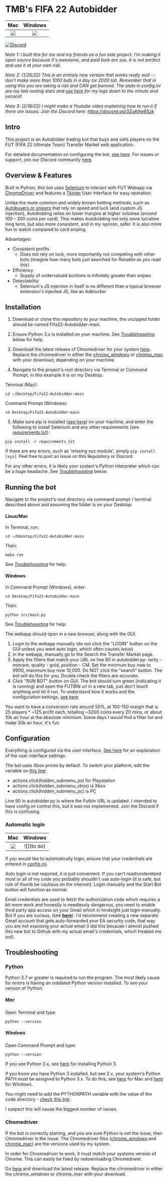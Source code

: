 # TMB's FIFA 22 Autobidder

Mac             |  Windows
:-------------------------:|:-------------------------:
![](./demos/gui_mac_v23.PNG)  |  ![](./demos/gui_windows_v23.PNG)

[![Discord](https://badgen.net/badge/icon/discord?icon=discord&label)](https://discord.gg/3ZuA9w6Szk)

_Note 1: I built this for me and my friends as a fun side project. I'm making it open source because it's awesome, and paid bots are sus. It is not perfect and use it at your own risk._

_Note 2: (1/26/22) This is an entirely new version that works really well -- don't make more than 1000 bids in a day (or 2000 lol). Remember that in using this you are taking a risk and CAN get banned. The stats in config.ini are my last resting stats and [see here](https://docs.google.com/spreadsheets/d/15PRwG_wVajMtrCvhV2PRkPFTdEkvgdzcOdb_XwKUxxA/edit#gid=0) for my logs down to the minute and second!_

_Note 3: (2/16/22) I might make a Youtube video explaining how to run it if there are issues. Join the Discord here: https://discord.gg/3ZuA9w6Szk_

## Intro

This project is an Autobidder trading bot that buys and sells players on the FUT (FIFA 22 Ultimate Team) Transfer Market web application. 

For detailed documentation on configuring the bot, [see here](https://docs.google.com/document/d/1kZ2sAFf_Pvo5JcXJof28a5J2TDkmFwJKj6GbONeBer8/edit?usp=sharing). For issues or support, join our Discord community [here](https://discord.gg/3ZuA9w6Szk).

## Overview & Features

Built in Python, this bot uses [Selenium](https://www.selenium.dev/documentation/en/) to interact with FUT Webapp via [ChromeDriver](https://www.chromium.org/) and features a [Tkinter](https://wiki.python.org/moin/TkInter) User Interface for easy operation.

Unlike the more common and widely known botting methods, such as [Autobuyers or snipers](https://github.com/chithakumar13/Fifa21-AutoBuyer) that rely on speed and luck (and custom JS injection), Autobidding relies on lower margins at higher volumes (around 100 - 200 coins per card). This makes Autobidding not only more lucrative long term, but also more consistent, and in my opinion, safer. It is also more fun to watch compared to card sniping.

Advantages:

- Consistent profits
  - Does not rely on luck, more importantly not competing with other bots (imagine how many bots just searched for Ronaldo as you read this)
- Efficiency
  - Supply of undervalued auctions is infinitely greater than snipes
- Detectability
  - Selenium's JS injection in itself is no different than a typical browser extension's injected JS, like an Adblocker

## Installation

1. Download or clone this repository to your machine, the unzipped folder should be named Fifa22-Autobidder-main. 

2. Ensure Python 3.x is installed on your machine. See [*Troublehoosting*](#troubleshooting) below for help.

3. Download the latest release of Chromedriver for your system [here](https://chromedriver.chromium.org/downloads). Replace the chromedriver in either the [*chrome_windows*](https://github.com/tmb5cg/Fifa22-Autobidder/tree/main/chrome_windows) or [*chrome_mac*](https://github.com/tmb5cg/Fifa22-Autobidder/tree/main/chrome_mac) with your download, depending on your machine.

4. Navigate to the project's root directory via Terminal or Command Prompt, in this example it is on my Desktop.

  Terminal (Mac):

  ```
  cd ~/Desktop/Fifa22-Autobidder-main
  ```

  Command Prompt (Windows):
  ```
  cd Desktop/Fifa22-Autobidder-main
  ```

5. Make sure pip is installed ([see here](https://pip.pypa.io/en/stable/installing/)) on your machine, and enter the following to install Selenium and any other requirements (see [requirements.txt](./requirements.txt)): 

```
pip install -r requirements.txt
```

If there are any errors, such as 'missing xyz module', simply ```pip install [xyz]```. Feel free to post an issue on this Repository or Discord.

For any other errors, it is likely your system's Python interpreter which can be a huge headache. See [*Troublehoosting*](#troubleshooting) below.

## Running the bot

Navigate to the project's root directory via command prompt / terminal described above and assuming the folder is on your Desktop:

#### Linux/Mac

In Terminal, run:

```
cd ~/Desktop/Fifa22-Autobidder-main
```

Then:

```
make run
```

See [*Troublehoosting*](#troubleshooting) for help.

#### Windows

In Command Prompt (Windows), enter:
```
cd Desktop/Fifa22-Autobidder-main
```

Then:

```
python src/main.py
```

See [*Troublehoosting*](#troubleshooting) for help.

The webapp should open in a new browser, along with the GUI.

1. Login to the webapp manually (do not click the "LOGIN" button on the GUI unless you want auto login, which often causes issue)
2. In the webapp, manually go to the Search the Transfer Market page. 
3. Apply the filters that match your URL on line 90 in autobidder.py: rarity - nonrare, quality - gold, position - CM. Set the minimum buy now to 9900, maximum buy now 10,000. Do NOT click the "search" button. The bot will do this for you. Double check the filters are accurate.
4. Click "RUN BOT" button on GUI. The bot should turn green (indicating it is running) and open the FUTBIN url in a new tab, just don't touch anything and let it run. To understand how it works and the configuration settings, [see here](https://docs.google.com/document/d/1kZ2sAFf_Pvo5JcXJof28a5J2TDkmFwJKj6GbONeBer8/edit?usp=sharing)

You want to have a conversion rate around 50%, at 100-150 margin that is 25 players * ~125 profit each, totalling ~3200 coins every 20 mins, or about 10k an hour at the absolute minimum. Some days I would find a filter list and make 30k an hour, it's fun.

## Configuration

Everything is configured via the user interface. [See here](https://docs.google.com/document/d/1kZ2sAFf_Pvo5JcXJof28a5J2TDkmFwJKj6GbONeBer8/edit?usp=sharing) for an explanation of the user interface settings.

The bot uses Xbox prices by default. To switch your platform, edit the variable on [this line](https://github.com/tmb5cg/Fifa22-Autobidder/blob/main/src/autobidder.py#L802):
  - actions.click(hidden_submenu_ps) for Playstation
  - actions.click(hidden_submenu_xbox) is Xbox
  - actions.click(hidden_submenu_pc) is PC


Line 90 in autobidder.py is where the Futbin URL is updated. I intended to have config.ini control this, but it was not implemented. Join the Discord if this is confusing. 

### Automatic login

Mac             |  Windows
:-------------------------:|:-------------------------:
![](./demos/maclogin_compressed.gif)  |  ![](to do)

If you would like to automatically login, ensure that your credentials are entered in [config.ini](config.ini).

Auto login is not required, it is just convenient. If you can't read/understand most or all of my code you probably shouldn't use auto-login (it is safe, but rule of thumb be cautious on the internet). Login manually and the Start Bot button will function as normal.

Email credentials are used to fetch the authorization code which requires a bit more work and honestly is needlessly dangerous, you need to enable third party app access on your Gmail which in hindsight just login manually. But if you are curious, (see **[here](https://support.google.com/accounts/answer/3466521?hl=en_)**). I'd recommend creating a new separate Gmail account that gets auto-forwarded your EA security code, that way you are not exposing your actual email (I did this because I almost pushed this new bot to Github with my actual email's credentials, which freaked me out).


## Troubleshooting

### Python

Python 3.7 or greater is required to run the program. The most likely cause for errors is having an outdated Python version installed. To see your version of Python:

##### Mac

Open Terminal and type:

```
python --version
```

##### Windows

Open Command Prompt and type:

```
python --version
```

If you see Python 2.x, see [here](https://docs.python-guide.org/starting/install3/osx/) for installing Python 3.

If you know you have Python 3 installed, but see 2.x, your system's Python PATH must be assigned to Python 3.x. To do this, see [here](https://dev.to/malwarebo/how-to-set-python3-as-a-default-python-version-on-mac-4jjf) for Mac and [here](https://stackoverflow.com/questions/3701646/how-to-add-to-the-pythonpath-in-windows-so-it-finds-my-modules-packages) for Windows.

You might need to add the PYTHONPATH variable with the value of the code directory - [check this link](https://stackoverflow.com/questions/3701646/how-to-add-to-the-pythonpath-in-windows-so-it-finds-my-modules-packages).


I suspect this will cause the biggest number of issues.

### Chomedriver

If the bot is correctly starting, and you are sure Python is not the issue, then Chromedriver is the issue. The Chromedriver files ([chrome_windows](./chrome_windows) and [chrome_mac](./chrome_mac)) are the versions used by my system. 

In order for Chromedriver to work, it must match your systems version of Chrome. This can easily be fixed by redownloading Chromedriver.

Go [here](https://chromedriver.chromium.org/downloads) and download the latest release. Replace the chromedriver in either the *chrome_windows* or *chrome_mac* with your download.


